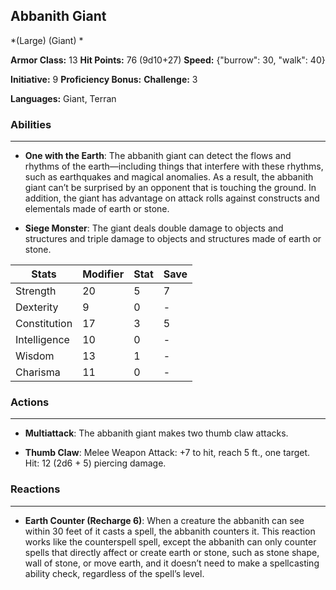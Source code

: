 ## Abbanith Giant
*(Large) (Giant) *

**Armor Class:** 13
**Hit Points:** 76 (9d10+27)
**Speed:** {"burrow": 30, "walk": 40}

**Initiative:** 9
**Proficiency Bonus:**
**Challenge:** 3

**Languages:** Giant, Terran

### Abilities
 --- 
- **One with the Earth**: The abbanith giant can detect the flows and rhythms of the earth—including things that interfere with these rhythms, such as earthquakes and magical anomalies. As a result, the abbanith giant can’t be surprised by an opponent that is touching the ground. In addition, the giant has advantage on attack rolls against constructs and elementals made of earth or stone.

- **Siege Monster**: The giant deals double damage to objects and structures and triple damage to objects and structures made of earth or stone.



| Stats | Modifier | Stat | Save
| ---- | ---- | ---- | ---- |
| Strength | 20 | 5 | 7 |
| Dexterity | 9 | 0 | - |
| Constitution | 17 | 3 | 5 |
| Intelligence | 10 | 0 | - |
| Wisdom | 13 | 1 | - |
| Charisma | 11 | 0 | - |

### Actions
 --- 
- **Multiattack**: The abbanith giant makes two thumb claw attacks.

- **Thumb Claw**: Melee Weapon Attack: +7 to hit, reach 5 ft., one target. Hit: 12 (2d6 + 5) piercing damage.

### Reactions
 --- 
- **Earth Counter (Recharge 6)**: When a creature the abbanith can see within 30 feet of it casts a spell, the abbanith counters it. This reaction works like the counterspell spell, except the abbanith can only counter spells that directly affect or create earth or stone, such as stone shape, wall of stone, or move earth, and it doesn’t need to make a spellcasting ability check, regardless of the spell’s level.

